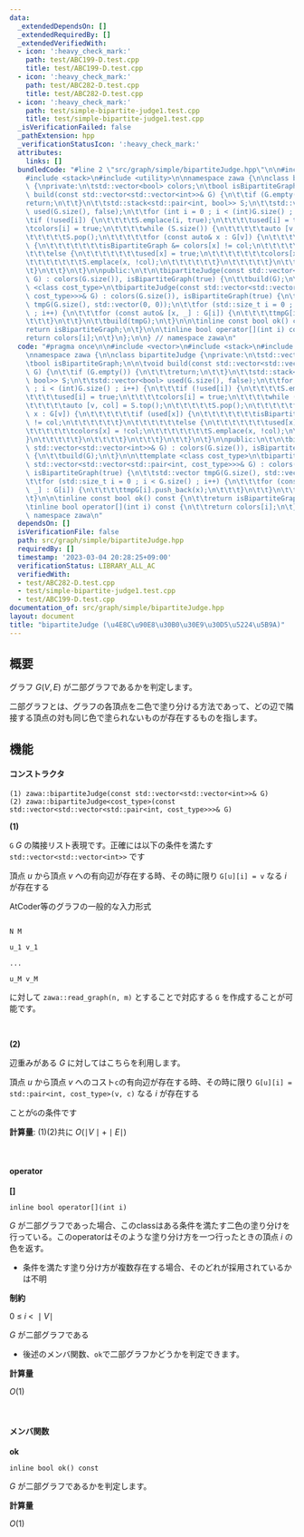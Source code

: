 ```yaml
---
data:
  _extendedDependsOn: []
  _extendedRequiredBy: []
  _extendedVerifiedWith:
  - icon: ':heavy_check_mark:'
    path: test/ABC199-D.test.cpp
    title: test/ABC199-D.test.cpp
  - icon: ':heavy_check_mark:'
    path: test/ABC282-D.test.cpp
    title: test/ABC282-D.test.cpp
  - icon: ':heavy_check_mark:'
    path: test/simple-bipartite-judge1.test.cpp
    title: test/simple-bipartite-judge1.test.cpp
  _isVerificationFailed: false
  _pathExtension: hpp
  _verificationStatusIcon: ':heavy_check_mark:'
  attributes:
    links: []
  bundledCode: "#line 2 \"src/graph/simple/bipartiteJudge.hpp\"\n\n#include <vector>\n\
    #include <stack>\n#include <utility>\n\nnamespace zawa {\n\nclass bipartiteJudge\
    \ {\nprivate:\n\tstd::vector<bool> colors;\n\tbool isBipartiteGraph;\n\n\tvoid\
    \ build(const std::vector<std::vector<int>>& G) {\n\t\tif (G.empty()) {\n\t\t\t\
    return;\n\t\t}\n\t\tstd::stack<std::pair<int, bool>> S;\n\t\tstd::vector<bool>\
    \ used(G.size(), false);\n\t\tfor (int i = 0 ; i < (int)G.size() ; i++) {\n\t\t\
    \tif (!used[i]) {\n\t\t\t\tS.emplace(i, true);\n\t\t\t\tused[i] = true;\n\t\t\t\
    \tcolors[i] = true;\n\t\t\t\twhile (S.size()) {\n\t\t\t\t\tauto [v, col] = S.top();\n\
    \t\t\t\t\tS.pop();\n\t\t\t\t\tfor (const auto& x : G[v]) {\n\t\t\t\t\t\tif (used[x])\
    \ {\n\t\t\t\t\t\t\tisBipartiteGraph &= colors[x] != col;\n\t\t\t\t\t\t}\n\t\t\t\
    \t\t\telse {\n\t\t\t\t\t\t\tused[x] = true;\n\t\t\t\t\t\t\tcolors[x] = !col;\n\
    \t\t\t\t\t\t\tS.emplace(x, !col);\n\t\t\t\t\t\t}\n\t\t\t\t\t}\n\t\t\t\t}\n\t\t\
    \t}\n\t\t}\n\t}\n\npublic:\n\t\n\tbipartiteJudge(const std::vector<std::vector<int>>&\
    \ G) : colors(G.size()), isBipartiteGraph(true) {\n\t\tbuild(G);\n\t}\n\n\ttemplate\
    \ <class cost_type>\n\tbipartiteJudge(const std::vector<std::vector<std::pair<int,\
    \ cost_type>>>& G) : colors(G.size()), isBipartiteGraph(true) {\n\t\tstd::vector\
    \ tmpG(G.size(), std::vector(0, 0));\n\t\tfor (std::size_t i = 0 ; i < G.size()\
    \ ; i++) {\n\t\t\tfor (const auto& [x, _] : G[i]) {\n\t\t\t\ttmpG[i].push_back(x);\n\
    \t\t\t}\n\t\t}\n\t\tbuild(tmpG);\n\t}\n\n\tinline const bool ok() const {\n\t\t\
    return isBipartiteGraph;\n\t}\n\n\tinline bool operator[](int i) const {\n\t\t\
    return colors[i];\n\t}\n};\n\n} // namespace zawa\n"
  code: "#pragma once\n\n#include <vector>\n#include <stack>\n#include <utility>\n\
    \nnamespace zawa {\n\nclass bipartiteJudge {\nprivate:\n\tstd::vector<bool> colors;\n\
    \tbool isBipartiteGraph;\n\n\tvoid build(const std::vector<std::vector<int>>&\
    \ G) {\n\t\tif (G.empty()) {\n\t\t\treturn;\n\t\t}\n\t\tstd::stack<std::pair<int,\
    \ bool>> S;\n\t\tstd::vector<bool> used(G.size(), false);\n\t\tfor (int i = 0\
    \ ; i < (int)G.size() ; i++) {\n\t\t\tif (!used[i]) {\n\t\t\t\tS.emplace(i, true);\n\
    \t\t\t\tused[i] = true;\n\t\t\t\tcolors[i] = true;\n\t\t\t\twhile (S.size()) {\n\
    \t\t\t\t\tauto [v, col] = S.top();\n\t\t\t\t\tS.pop();\n\t\t\t\t\tfor (const auto&\
    \ x : G[v]) {\n\t\t\t\t\t\tif (used[x]) {\n\t\t\t\t\t\t\tisBipartiteGraph &= colors[x]\
    \ != col;\n\t\t\t\t\t\t}\n\t\t\t\t\t\telse {\n\t\t\t\t\t\t\tused[x] = true;\n\t\
    \t\t\t\t\t\tcolors[x] = !col;\n\t\t\t\t\t\t\tS.emplace(x, !col);\n\t\t\t\t\t\t\
    }\n\t\t\t\t\t}\n\t\t\t\t}\n\t\t\t}\n\t\t}\n\t}\n\npublic:\n\t\n\tbipartiteJudge(const\
    \ std::vector<std::vector<int>>& G) : colors(G.size()), isBipartiteGraph(true)\
    \ {\n\t\tbuild(G);\n\t}\n\n\ttemplate <class cost_type>\n\tbipartiteJudge(const\
    \ std::vector<std::vector<std::pair<int, cost_type>>>& G) : colors(G.size()),\
    \ isBipartiteGraph(true) {\n\t\tstd::vector tmpG(G.size(), std::vector(0, 0));\n\
    \t\tfor (std::size_t i = 0 ; i < G.size() ; i++) {\n\t\t\tfor (const auto& [x,\
    \ _] : G[i]) {\n\t\t\t\ttmpG[i].push_back(x);\n\t\t\t}\n\t\t}\n\t\tbuild(tmpG);\n\
    \t}\n\n\tinline const bool ok() const {\n\t\treturn isBipartiteGraph;\n\t}\n\n\
    \tinline bool operator[](int i) const {\n\t\treturn colors[i];\n\t}\n};\n\n} //\
    \ namespace zawa\n"
  dependsOn: []
  isVerificationFile: false
  path: src/graph/simple/bipartiteJudge.hpp
  requiredBy: []
  timestamp: '2023-03-04 20:28:25+09:00'
  verificationStatus: LIBRARY_ALL_AC
  verifiedWith:
  - test/ABC282-D.test.cpp
  - test/simple-bipartite-judge1.test.cpp
  - test/ABC199-D.test.cpp
documentation_of: src/graph/simple/bipartiteJudge.hpp
layout: document
title: "bipartiteJudge (\u4E8C\u90E8\u30B0\u30E9\u30D5\u5224\u5B9A)"
---
```


## 概要

グラフ $G(V, E)$ が二部グラフであるかを判定します。

二部グラフとは、グラフの各頂点を二色で塗り分ける方法であって、どの辺で隣接する頂点の対も同じ色で塗られないものが存在するものを指します。

## 機能

#### コンストラクタ

```
(1) zawa::bipartiteJudge(const std::vector<std::vector<int>>& G)
(2) zawa::bipartiteJudge<cost_type>(const std::vector<std::vector<std::pair<int, cost_type>>>& G)
```

**(1)**

`G` $G$ の隣接リスト表現です。正確には以下の条件を満たす `std::vector<std::vector<int>>` です

頂点 $u$ から頂点 $v$ への有向辺が存在する時、その時に限り `G[u][i] = v` なる $i$ が存在する

AtCoder等のグラフの一般的な入力形式

```

N M

u_1 v_1

...

u_M v_M

```

に対して `zawa::read_graph(n, m)` とすることで対応する `G` を作成することが可能です。

<br />

**(2)**

辺重みがある $G$ に対してはこちらを利用します。

頂点 $u$ から頂点 $v$ へのコスト`c`の有向辺が存在する時、その時に限り `G[u][i] = std::pair<int, cost_type>(v, c)` なる $i$ が存在する

ことが`G`の条件です

**計算量**: (1)(2)共に $O(\mid V\mid + \mid E\mid)$

<br />

#### operator

**[]**
```
inline bool operator[](int i)
```

$G$ が二部グラフであった場合、このclassはある条件を満たす二色の塗り分けを行っている。このoperatorはそのような塗り分け方を一つ行ったときの頂点 $i$ の色を返す。
- 条件を満たす塗り分け方が複数存在する場合、そのどれが採用されているかは不明

**制約**

$0\ \le\ i\ <\ \mid V\mid$

$G$ が二部グラフである
- 後述のメンバ関数、`ok`で二部グラフかどうかを判定できます。

**計算量**

$O(1)$


<br />

#### メンバ関数

**ok**
```
inline bool ok() const
```

$G$ が二部グラフであるかを判定します。

**計算量**

$O(1)$
